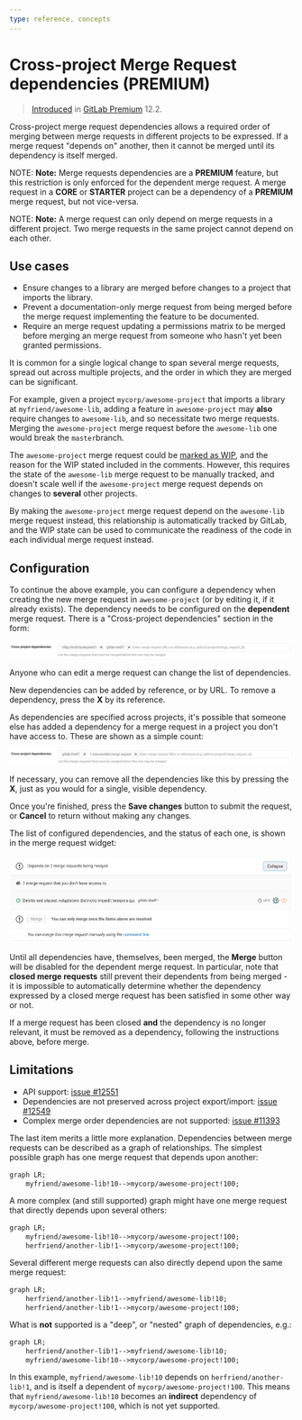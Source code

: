 ```yaml
---
type: reference, concepts
---
```


# Cross-project Merge Request dependencies **(PREMIUM)**

> [Introduced](https://gitlab.com/gitlab-org/gitlab/issues/9688) in [GitLab Premium](https://about.gitlab.com/pricing/) 12.2.

Cross-project merge request dependencies allows a required order of merging
between merge requests in different projects to be expressed. If a
merge request "depends on" another, then it cannot be merged until its
dependency is itself merged.

NOTE: **Note:**
Merge requests dependencies are a **PREMIUM** feature, but this restriction is
only enforced for the dependent merge request. A merge request in a **CORE** or
**STARTER** project can be a dependency of a **PREMIUM** merge request, but not
vice-versa.

NOTE: **Note:**
A merge request can only depend on merge requests in a different project. Two
merge requests in the same project cannot depend on each other.

## Use cases

- Ensure changes to a library are merged before changes to a project that
  imports the library.
- Prevent a documentation-only merge request from being merged before the merge request
  implementing the feature to be documented.
- Require an merge request updating a permissions matrix to be merged before merging an
  merge request from someone who hasn't yet been granted permissions.

It is common for a single logical change to span several merge requests, spread
out across multiple projects, and the order in which they are merged can be
significant.

For example, given a project `mycorp/awesome-project` that imports a library
at `myfriend/awesome-lib`, adding a feature in `awesome-project` may **also**
require changes to `awesome-lib`, and so necessitate two merge requests. Merging
the `awesome-project` merge request before the `awesome-lib` one would
break the `master`branch.

The `awesome-project` merge request could be [marked as
WIP](work_in_progress_merge_requests.md),
and the reason for the WIP stated included in the comments. However, this
requires the state of the `awesome-lib` merge request to be manually
tracked, and doesn't scale well if the `awesome-project` merge request
depends on changes to **several** other projects.

By making the `awesome-project` merge request depend on the
`awesome-lib` merge request instead, this relationship is
automatically tracked by GitLab, and the WIP state can be used to
communicate the readiness of the code in each individual merge request
instead.

## Configuration

To continue the above example, you can configure a dependency when creating the
new merge request in `awesome-project` (or by editing it, if it already exists).
The dependency needs to be configured on the **dependent** merge
request. There is a "Cross-project dependencies" section in the form:

![Cross-project dependencies form control](img/cross_project_dependencies_edit_v12_2.png)

Anyone who can edit a merge request can change the list of dependencies.

New dependencies can be added by reference, or by URL. To remove a dependency,
press the **X** by its reference.

As dependencies are specified across projects, it's possible that someone else
has added a dependency for a merge request in a project you don't have access to.
These are shown as a simple count:

![Cross-project dependencies form control with inaccessible merge requests](img/cross_project_dependencies_edit_inaccessible_v12_2.png)

If necessary, you can remove all the dependencies like this by pressing the
**X**, just as you would for a single, visible dependency.

Once you're finished, press the **Save changes** button to submit the request,
or **Cancel** to return without making any changes.

The list of configured dependencies, and the status of each one, is shown in the
merge request widget:

![Cross-project dependencies in merge request widget](img/cross_project_dependencies_view_v12_2.png)

Until all dependencies have, themselves, been merged, the **Merge**
button will be disabled for the dependent merge request. In
particular, note that **closed merge requests** still prevent their
dependents from being merged - it is impossible to automatically
determine whether the dependency expressed by a closed merge request
has been satisfied in some other way or not.

If a merge request has been closed **and** the dependency is no longer relevant,
it must be removed as a dependency, following the instructions above, before
merge.

## Limitations

- API support: [issue #12551](https://gitlab.com/gitlab-org/gitlab/issues/12551)
- Dependencies are not preserved across project export/import: [issue #12549](https://gitlab.com/gitlab-org/gitlab/issues/12549)
- Complex merge order dependencies are not supported: [issue #11393](https://gitlab.com/gitlab-org/gitlab/issues/11393)

The last item merits a little more explanation. Dependencies between merge
requests can be described as a graph of relationships. The simplest possible
graph has one merge request that depends upon another:

```mermaid
graph LR;
    myfriend/awesome-lib!10-->mycorp/awesome-project!100;
```

A more complex (and still supported) graph might have one merge request that
directly depends upon several others:

```mermaid
graph LR;
    myfriend/awesome-lib!10-->mycorp/awesome-project!100;
    herfriend/another-lib!1-->mycorp/awesome-project!100;
```

Several different merge requests can also directly depend upon the
same merge request:

```mermaid
graph LR;
    herfriend/another-lib!1-->myfriend/awesome-lib!10;
    herfriend/another-lib!1-->mycorp/awesome-project!100;
```

What is **not** supported is a "deep", or "nested" graph of dependencies, e.g.:

```mermaid
graph LR;
    herfriend/another-lib!1-->myfriend/awesome-lib!10;
    myfriend/awesome-lib!10-->mycorp/awesome-project!100;
```

In this example, `myfriend/awesome-lib!10` depends on `herfriend/another-lib!1`,
and is itself a dependent of `mycorp/awesome-project!100`. This means that
`myfriend/awesome-lib!10` becomes an **indirect** dependency of
`mycorp/awesome-project!100`, which is not yet supported.
